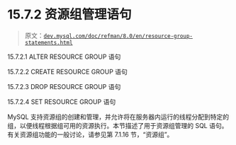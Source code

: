# 15.7.2 资源组管理语句

> 原文：[`dev.mysql.com/doc/refman/8.0/en/resource-group-statements.html`](https://dev.mysql.com/doc/refman/8.0/en/resource-group-statements.html)

15.7.2.1 ALTER RESOURCE GROUP 语句

15.7.2.2 CREATE RESOURCE GROUP 语句

15.7.2.3 DROP RESOURCE GROUP 语句

15.7.2.4 SET RESOURCE GROUP 语句

MySQL 支持资源组的创建和管理，并允许将在服务器内运行的线程分配到特定的组，以便线程根据组可用的资源执行。本节描述了用于资源组管理的 SQL 语句。有关资源组功能的一般讨论，请参见第 7.1.16 节，“资源组”。
